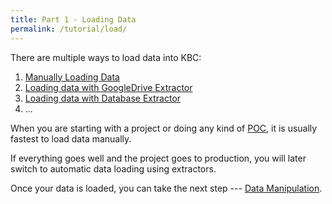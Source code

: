 ```yaml
---
title: Part 1 - Loading Data
permalink: /tutorial/load/
---
```


There are multiple ways to load data into KBC:

1. [Manually Loading Data](/tutorial/load/manual)
2. [Loading data with GoogleDrive Extractor](/tutorial/load/googledrive/)
3. [Loading data with Database Extractor](/tutorial/load/database/)
4. ...

When you are starting with a project or doing any kind of [POC](https://en.wikipedia.org/wiki/Proof_of_concept),
it is usually fastest to load data manually.

If everything goes well and the project goes to production, you will later switch to automatic
data loading using extractors.

Once your data is loaded, you can take the next step --- [Data Manipulation](/tutorial/manipulate/).
